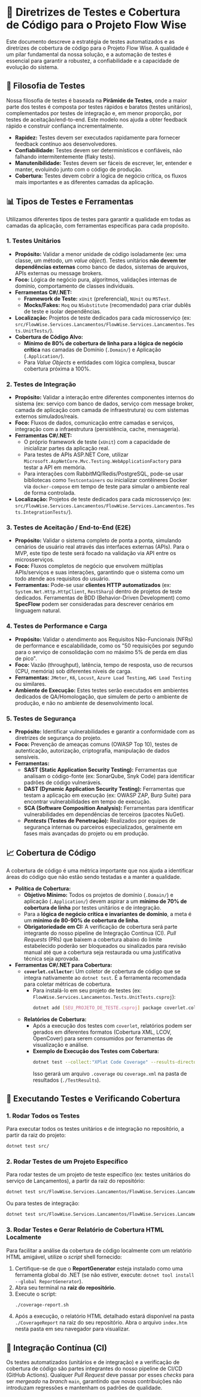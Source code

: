 # 🧪 Diretrizes de Testes e Cobertura de Código para o Projeto Flow Wise

Este documento descreve a estratégia de testes automatizados e as diretrizes de cobertura de código para o Projeto Flow Wise. A qualidade é um pilar fundamental da nossa solução, e a automação de testes é essencial para garantir a robustez, a confiabilidade e a capacidade de evolução do sistema.

## 🎯 Filosofia de Testes

Nossa filosofia de testes é baseada na **Pirâmide de Testes**, onde a maior parte dos testes é composta por testes rápidos e baratos (testes unitários), complementados por testes de integração e, em menor proporção, por testes de aceitação/end-to-end. Este modelo nos ajuda a obter feedback rápido e construir confiança incrementalmente.

* **Rapidez:** Testes devem ser executados rapidamente para fornecer feedback contínuo aos desenvolvedores.
* **Confiabilidade:** Testes devem ser determinísticos e confiáveis, não falhando intermitentemente (flaky tests).
* **Manutenibilidade:** Testes devem ser fáceis de escrever, ler, entender e manter, evoluindo junto com o código de produção.
* **Cobertura:** Testes devem cobrir a lógica de negócio crítica, os fluxos mais importantes e as diferentes camadas da aplicação.

## 📊 Tipos de Testes e Ferramentas

Utilizamos diferentes tipos de testes para garantir a qualidade em todas as camadas da aplicação, com ferramentas específicas para cada propósito.

### 1. Testes Unitários

* **Propósito:** Validar a menor unidade de código isoladamente (ex: uma classe, um método, um *value object*). Testes unitários **não devem ter dependências externas** como banco de dados, sistemas de arquivos, APIs externas ou message brokers.
* **Foco:** Lógica de negócio pura, algoritmos, validações internas de domínio, comportamento de classes individuais.
* **Ferramentas C#/.NET:**
    * **Framework de Teste:** `xUnit` (preferencial), `NUnit` ou `MSTest`.
    * **Mocks/Fakes:** `Moq` ou `NSubstitute` (recomendado) para criar dublês de teste e isolar dependências.
* **Localização:** Projetos de teste dedicados para cada microsserviço (ex: `src/FlowWise.Services.Lancamentos/FlowWise.Services.Lancamentos.Tests.UnitTests/`).
* **Cobertura de Código Alvo:**
    * **Mínimo de 80% de cobertura de linha para a lógica de negócio crítica** nas camadas de Domínio (`.Domain/`) e Aplicação (`.Application/`).
    * Para *Value Objects* e entidades com lógica complexa, buscar cobertura próxima a 100%.

### 2. Testes de Integração

* **Propósito:** Validar a interação entre diferentes componentes internos do sistema (ex: serviço com banco de dados, serviço com message broker, camada de aplicação com camada de infraestrutura) ou com sistemas externos simulados/reais.
* **Foco:** Fluxos de dados, comunicação entre camadas e serviços, integração com a infraestrutura (persistência, cache, mensageria).
* **Ferramentas C#/.NET:**
    * O próprio framework de teste (`xUnit`) com a capacidade de inicializar partes da aplicação real.
    * Para testes de APIs ASP.NET Core, utilizar `Microsoft.AspNetCore.Mvc.Testing.WebApplicationFactory` para testar a API em memória.
    * Para interações com RabbitMQ/Redis/PostgreSQL, pode-se usar bibliotecas como `Testcontainers` ou inicializar contêineres Docker via `docker-compose` em tempo de teste para simular o ambiente real de forma controlada.
* **Localização:** Projetos de teste dedicados para cada microsserviço (ex: `src/FlowWise.Services.Lancamentos/FlowWise.Services.Lancamentos.Tests.IntegrationTests/`).

### 3. Testes de Aceitação / End-to-End (E2E)

* **Propósito:** Validar o sistema completo de ponta a ponta, simulando cenários de usuário real através das interfaces externas (APIs). Para o MVP, este tipo de teste será focado na validação via API entre os microsserviços.
* **Foco:** Fluxos completos de negócio que envolvem múltiplas APIs/serviços e suas interações, garantindo que o sistema como um todo atende aos requisitos do usuário.
* **Ferramentas:** Pode-se usar **clientes HTTP automatizados** (ex: `System.Net.Http.HttpClient`, `RestSharp`) dentro de projetos de teste dedicados. Ferramentas de BDD (Behavior-Driven Development) como **SpecFlow** podem ser consideradas para descrever cenários em linguagem natural.

### 4. Testes de Performance e Carga

* **Propósito:** Validar o atendimento aos Requisitos Não-Funcionais (NFRs) de performance e escalabilidade, como os "50 requisições por segundo para o serviço de consolidação com no máximo 5% de perda em dias de pico".
* **Foco:** Vazão (throughput), latência, tempo de resposta, uso de recursos (CPU, memória) sob diferentes níveis de carga.
* **Ferramentas:** `JMeter`, `K6`, `Locust`, `Azure Load Testing`, `AWS Load Testing` ou similares.
* **Ambiente de Execução:** Estes testes serão executados em ambientes dedicados de QA/Homologação, que simulem de perto o ambiente de produção, e não no ambiente de desenvolvimento local.

### 5. Testes de Segurança

* **Propósito:** Identificar vulnerabilidades e garantir a conformidade com as diretrizes de segurança do projeto.
* **Foco:** Prevenção de ameaças comuns (OWASP Top 10), testes de autenticação, autorização, criptografia, manipulação de dados sensíveis.
* **Ferramentas:**
    * **SAST (Static Application Security Testing):** Ferramentas que analisam o código-fonte (ex: SonarQube, Snyk Code) para identificar padrões de código vulneráveis.
    * **DAST (Dynamic Application Security Testing):** Ferramentas que testam a aplicação em execução (ex: OWASP ZAP, Burp Suite) para encontrar vulnerabilidades em tempo de execução.
    * **SCA (Software Composition Analysis):** Ferramentas para identificar vulnerabilidades em dependências de terceiros (pacotes NuGet).
    * ***Pentests* (Testes de Penetração):** Realizados por equipes de segurança internas ou parceiros especializados, geralmente em fases mais avançadas do projeto ou em produção.

## 📈 Cobertura de Código

A cobertura de código é uma métrica importante que nos ajuda a identificar áreas do código que não estão sendo testadas e a manter a qualidade.

* **Política de Cobertura:**
    * **Objetivo Mínimo:** Todos os projetos de domínio (`.Domain/`) e aplicação (`.Application/`) devem aspirar a um **mínimo de 70% de cobertura de linha** por testes unitários e de integração.
    * Para a **lógica de negócio crítica e invariantes de domínio**, a meta é um **mínimo de 80-90% de cobertura de linha**.
    * **Obrigatoriedade em CI:** A verificação de cobertura será parte integrante do nosso pipeline de Integração Contínua (CI). *Pull Requests* (PRs) que baixem a cobertura abaixo do limite estabelecido poderão ser bloqueados ou sinalizados para revisão manual até que a cobertura seja restaurada ou uma justificativa técnica seja aprovada.
* **Ferramentas C#/.NET para Cobertura:**
    * **`coverlet.collector`:** Um coletor de cobertura de código que se integra nativamente ao `dotnet test`. É a ferramenta recomendada para coletar métricas de cobertura.
        * Para instalá-lo em seu projeto de testes (ex: `FlowWise.Services.Lancamentos.Tests.UnitTests.csproj`):
            ```bash
            dotnet add [SEU_PROJETO_DE_TESTE.csproj] package coverlet.collector
            ```
    * **Relatórios de Cobertura:**
        * Após a execução dos testes com `coverlet`, relatórios podem ser gerados em diferentes formatos (Cobertura XML, LCOV, OpenCover) para serem consumidos por ferramentas de visualização e análise.
        * **Exemplo de Execução dos Testes com Cobertura:**
            ```bash
            dotnet test --collect:"XPlat Code Coverage" --results-directory ./TestResults
            ```
            Isso gerará um arquivo `.coverage` ou `coverage.xml` na pasta de resultados (`./TestResults`).

## 🚀 Executando Testes e Verificando Cobertura

### 1. Rodar Todos os Testes

Para executar todos os testes unitários e de integração no repositório, a partir da raiz do projeto:

```bash
dotnet test src/
```

### 2. Rodar Testes de um Projeto Específico

Para rodar testes de um projeto de teste específico (ex: testes unitários do serviço de Lançamentos), a partir da raiz do repositório:

```bash
dotnet test src/FlowWise.Services.Lancamentos/FlowWise.Services.Lancamentos.Tests.UnitTests/
```
Ou para testes de integração:
```bash
dotnet test src/FlowWise.Services.Lancamentos/FlowWise.Services.Lancamentos.Tests.IntegrationTests/
```

### 3. Rodar Testes e Gerar Relatório de Cobertura HTML Localmente

Para facilitar a análise da cobertura de código localmente com um relatório HTML amigável, utilize o *script* shell fornecido:

1.  Certifique-se de que o **ReportGenerator** esteja instalado como uma ferramenta global do .NET (se não estiver, execute: `dotnet tool install --global ReportGenerator`).
2.  Abra seu terminal na **raiz do repositório**.
3.  Execute o script:
    ```bash
    ./coverage-report.sh
    ```
4.  Após a execução, o relatório HTML detalhado estará disponível na pasta `./CoverageReport` na raiz do seu repositório. Abra o arquivo `index.htm` nesta pasta em seu navegador para visualizar.

## 🔄 Integração Contínua (CI)

Os testes automatizados (unitários e de integração) e a verificação de cobertura de código são partes integrantes do nosso pipeline de CI/CD (GitHub Actions). Qualquer *Pull Request* deve passar por esses *checks* para ser *mergeado* na *branch* `main`, garantindo que novas contribuições não introduzam regressões e mantenham os padrões de qualidade.